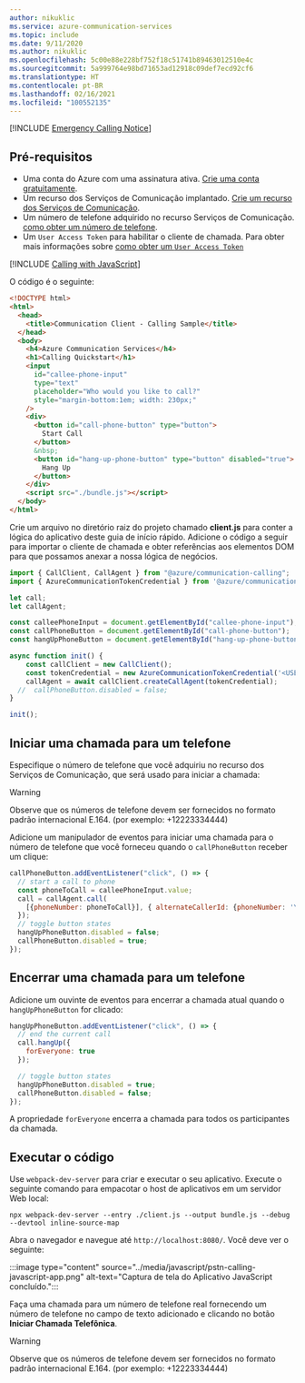 ```yaml
---
author: nikuklic
ms.service: azure-communication-services
ms.topic: include
ms.date: 9/11/2020
ms.author: nikuklic
ms.openlocfilehash: 5c00e88e228bf752f18c51741b89463012510e4c
ms.sourcegitcommit: 5a999764e98bd71653ad12918c09def7ecd92cf6
ms.translationtype: HT
ms.contentlocale: pt-BR
ms.lasthandoff: 02/16/2021
ms.locfileid: "100552135"
---
```

[!INCLUDE [Emergency Calling Notice](../../../includes/emergency-calling-notice-include.md)]
## <a name="prerequisites"></a>Pré-requisitos

- Uma conta do Azure com uma assinatura ativa. [Crie uma conta gratuitamente](https://azure.microsoft.com/free/?WT.mc_id=A261C142F). 
- Um recurso dos Serviços de Comunicação implantado. [Crie um recurso dos Serviços de Comunicação](../../create-communication-resource.md).
- Um número de telefone adquirido no recurso Serviços de Comunicação. [como obter um número de telefone](../../telephony-sms/get-phone-number.md).
- Um `User Access Token` para habilitar o cliente de chamada. Para obter mais informações sobre [como obter um `User Access Token`](../../access-tokens.md)


[!INCLUDE [Calling with JavaScript](./get-started-javascript-setup.md)]

O código é o seguinte:

```html
<!DOCTYPE html>
<html>
  <head>
    <title>Communication Client - Calling Sample</title>
  </head>
  <body>
    <h4>Azure Communication Services</h4>
    <h1>Calling Quickstart</h1>
    <input 
      id="callee-phone-input"
      type="text"
      placeholder="Who would you like to call?"
      style="margin-bottom:1em; width: 230px;"
    />
    <div>
      <button id="call-phone-button" type="button">
        Start Call
      </button>
      &nbsp;
      <button id="hang-up-phone-button" type="button" disabled="true">
        Hang Up
      </button>
    </div>
    <script src="./bundle.js"></script>
  </body>
</html>
```

Crie um arquivo no diretório raiz do projeto chamado **client.js** para conter a lógica do aplicativo deste guia de início rápido. Adicione o código a seguir para importar o cliente de chamada e obter referências aos elementos DOM para que possamos anexar a nossa lógica de negócios.

```javascript
import { CallClient, CallAgent } from "@azure/communication-calling";
import { AzureCommunicationTokenCredential } from '@azure/communication-common';

let call;
let callAgent;

const calleePhoneInput = document.getElementById("callee-phone-input");
const callPhoneButton = document.getElementById("call-phone-button");
const hangUpPhoneButton = document.getElementById("hang-up-phone-button");

async function init() {
    const callClient = new CallClient();
    const tokenCredential = new AzureCommunicationTokenCredential('<USER ACCESS TOKEN with PSTN scope>');
    callAgent = await callClient.createCallAgent(tokenCredential);
  //  callPhoneButton.disabled = false;
}

init();

```

## <a name="start-a-call-to-phone"></a>Iniciar uma chamada para um telefone

Especifique o número de telefone que você adquiriu no recurso dos Serviços de Comunicação, que será usado para iniciar a chamada:
> [!WARNING]
> Observe que os números de telefone devem ser fornecidos no formato padrão internacional E.164. (por exemplo: +12223334444)

Adicione um manipulador de eventos para iniciar uma chamada para o número de telefone que você forneceu quando o `callPhoneButton` receber um clique:


```javascript
callPhoneButton.addEventListener("click", () => {
  // start a call to phone
  const phoneToCall = calleePhoneInput.value;
  call = callAgent.call(
    [{phoneNumber: phoneToCall}], { alternateCallerId: {phoneNumber: 'YOUR AZURE REGISTERED PHONE NUMBER HERE: +12223334444'}
  });
  // toggle button states
  hangUpPhoneButton.disabled = false;
  callPhoneButton.disabled = true;
});
```

## <a name="end-a-call-to-phone"></a>Encerrar uma chamada para um telefone

Adicione um ouvinte de eventos para encerrar a chamada atual quando o `hangUpPhoneButton` for clicado:

```javascript
hangUpPhoneButton.addEventListener("click", () => {
  // end the current call
  call.hangUp({
    forEveryone: true
  });

  // toggle button states
  hangUpPhoneButton.disabled = true;
  callPhoneButton.disabled = false;
});
```

A propriedade `forEveryone` encerra a chamada para todos os participantes da chamada.

## <a name="run-the-code"></a>Executar o código

Use `webpack-dev-server` para criar e executar o seu aplicativo. Execute o seguinte comando para empacotar o host de aplicativos em um servidor Web local:


```console
npx webpack-dev-server --entry ./client.js --output bundle.js --debug --devtool inline-source-map
```

Abra o navegador e navegue até `http://localhost:8080/`. Você deve ver o seguinte:

:::image type="content" source="../media/javascript/pstn-calling-javascript-app.png" alt-text="Captura de tela do Aplicativo JavaScript concluído.":::

Faça uma chamada para um número de telefone real fornecendo um número de telefone no campo de texto adicionado e clicando no botão **Iniciar Chamada Telefônica**.

> [!WARNING]
> Observe que os números de telefone devem ser fornecidos no formato padrão internacional E.164. (por exemplo: +12223334444)
